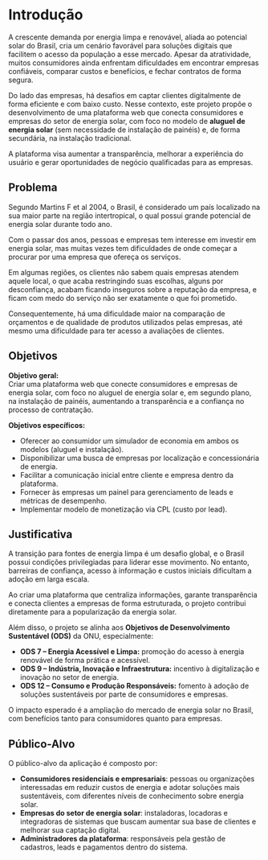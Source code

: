# Introdução

A crescente demanda por energia limpa e renovável, aliada ao potencial solar do Brasil, cria um cenário favorável para soluções digitais que facilitem o acesso da população a esse mercado. Apesar da atratividade, muitos consumidores ainda enfrentam dificuldades em encontrar empresas confiáveis, comparar custos e benefícios, e fechar contratos de forma segura.  

Do lado das empresas, há desafios em captar clientes digitalmente de forma eficiente e com baixo custo. Nesse contexto, este projeto propõe o desenvolvimento de uma plataforma web que conecta consumidores e empresas do setor de energia solar, com foco no modelo de **aluguel de energia solar** (sem necessidade de instalação de painéis) e, de forma secundária, na instalação tradicional.  

A plataforma visa aumentar a transparência, melhorar a experiência do usuário e gerar oportunidades de negócio qualificadas para as empresas.  

## Problema
Segundo Martins F et al 2004, o Brasil, é considerado um país localizado na sua
maior parte na região intertropical, o qual possui grande potencial de energia solar
durante todo ano.

Com o passar dos anos, pessoas e empresas tem interesse em investir em energia solar, mas muitas vezes tem dificuldades de onde começar a procurar por uma empresa que ofereça os serviços.

Em algumas regiões, os clientes não sabem quais empresas atendem aquele local, o que acaba restringindo suas escolhas, alguns por desconfiança, acabam ficando inseguros sobre a reputação da empresa, e ficam com medo do serviço não ser exatamente o que foi prometido.

Consequentemente, há uma dificuldade maior na comparação de orçamentos e de qualidade de produtos utilizados pelas empresas, até mesmo uma dificuldade para ter acesso a avaliações de clientes.

## Objetivos

**Objetivo geral:**  
Criar uma plataforma web que conecte consumidores e empresas de energia solar, com foco no aluguel de energia solar e, em segundo plano, na instalação de painéis, aumentando a transparência e a confiança no processo de contratação.  

**Objetivos específicos:**  
- Oferecer ao consumidor um simulador de economia em ambos os modelos (aluguel e instalação).  
- Disponibilizar uma busca de empresas por localização e concessionária de energia.  
- Facilitar a comunicação inicial entre cliente e empresa dentro da plataforma.  
- Fornecer às empresas um painel para gerenciamento de leads e métricas de desempenho.  
- Implementar modelo de monetização via CPL (custo por lead).  

## Justificativa

A transição para fontes de energia limpa é um desafio global, e o Brasil possui condições privilegiadas para liderar esse movimento. No entanto, barreiras de confiança, acesso à informação e custos iniciais dificultam a adoção em larga escala.  

Ao criar uma plataforma que centraliza informações, garante transparência e conecta clientes a empresas de forma estruturada, o projeto contribui diretamente para a popularização da energia solar.  

Além disso, o projeto se alinha aos **Objetivos de Desenvolvimento Sustentável (ODS)** da ONU, especialmente:  
- **ODS 7 – Energia Acessível e Limpa:** promoção do acesso à energia renovável de forma prática e acessível.  
- **ODS 9 – Indústria, Inovação e Infraestrutura:** incentivo à digitalização e inovação no setor de energia.  
- **ODS 12 – Consumo e Produção Responsáveis:** fomento à adoção de soluções sustentáveis por parte de consumidores e empresas.  

O impacto esperado é a ampliação do mercado de energia solar no Brasil, com benefícios tanto para consumidores quanto para empresas.  


## Público-Alvo

O público-alvo da aplicação é composto por:  

- **Consumidores residenciais e empresariais**: pessoas ou organizações interessadas em reduzir custos de energia e adotar soluções mais sustentáveis, com diferentes níveis de conhecimento sobre energia solar.  
- **Empresas do setor de energia solar**: instaladoras, locadoras e integradoras de sistemas que buscam aumentar sua base de clientes e melhorar sua captação digital.  
- **Administradores da plataforma**: responsáveis pela gestão de cadastros, leads e pagamentos dentro do sistema.  
